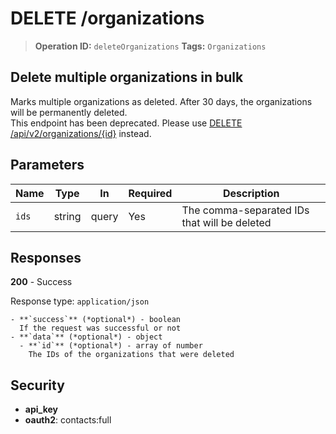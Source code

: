 # DELETE /organizations

> **Operation ID:** `deleteOrganizations`
> **Tags:** `Organizations`

## Delete multiple organizations in bulk

Marks multiple organizations as deleted. After 30 days, the organizations will be permanently deleted. <br>This endpoint has been deprecated. Please use <a href="https://developers.pipedrive.com/docs/api/v1/Organizations#deleteOrganization" target="_blank" rel="noopener noreferrer">DELETE /api/v2/organizations/{id}</a> instead.

## Parameters

| Name | Type | In | Required | Description |
|------|------|-------|----------|-------------|
| `ids` | string | query | Yes | The comma-separated IDs that will be deleted |

## Responses

**200** - Success

Response type: `application/json`

```
- **`success`** (*optional*) - boolean
  If the request was successful or not
- **`data`** (*optional*) - object
  - **`id`** (*optional*) - array of number
    The IDs of the organizations that were deleted
```


## Security

- **api_key**
- **oauth2**: contacts:full